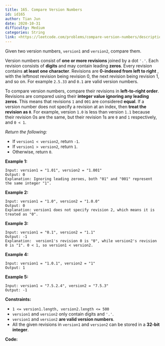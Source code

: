 ```yaml
---
title: 165. Compare Version Numbers
id: id165
author: Tian Jun
date: 2020-10-31
difficulty: Medium
categories: String
link: <https://leetcode.com/problems/compare-version-numbers/description/>
---
```


Given two version numbers, `version1` and `version2`, compare them.

Version numbers consist of **one or more revisions** joined by a dot `'.'`.
Each revision consists of **digits**  and may contain leading **zeros**. Every
revision contains **at least one character**. Revisions are **0-indexed from
left to right** , with the leftmost revision being revision 0, the next
revision being revision 1, and so on. For example `2.5.33` and `0.1` are valid
version numbers.

To compare version numbers, compare their revisions in **left-to-right
order**. Revisions are compared using their  **integer value ignoring any
leading zeros**. This means that revisions `1` and `001` are considered
**equal**. If a version number does not specify a revision at an index, then
**treat the revision as  `0`**. For example, version `1.0` is less than
version `1.1` because their revision 0s are the same, but their revision 1s
are `0` and `1` respectively, and `0 < 1`.

_Return the following:_

  * If `version1 < version2`, return `-1`.
  * If `version1 > version2`, return `1`.
  * Otherwise, return `0`.



**Example 1:**
            
	Input: version1 = "1.01", version2 = "1.001"    
	Output: 0    
	Explanation: Ignoring leading zeroes, both "01" and "001" represent the same integer "1".    

**Example 2:**
            
	Input: version1 = "1.0", version2 = "1.0.0"    
	Output: 0    
	Explanation: version1 does not specify revision 2, which means it is treated as "0".    

**Example 3:**
            
	Input: version1 = "0.1", version2 = "1.1"    
	Output: -1    
	Explanation:  version1's revision 0 is "0", while version2's revision 0 is "1". 0 < 1, so version1 < version2.    

**Example 4:**
            
	Input: version1 = "1.0.1", version2 = "1"    
	Output: 1    

**Example 5:**
            
	Input: version1 = "7.5.2.4", version2 = "7.5.3"    
	Output: -1    



**Constraints:**

  * `1 <= version1.length, version2.length <= 500`
  * `version1` and `version2` only contain digits and `'.'`.
  * `version1` and `version2`  **are valid version numbers**.
  * All the given revisions in `version1` and `version2` can be stored in a  **32-bit integer**.


**Code:**
